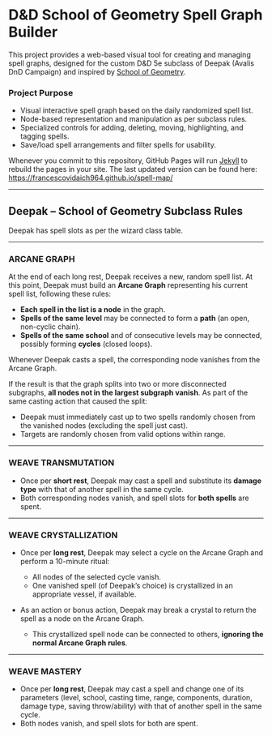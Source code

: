 # D&D School of Geometry Spell Graph Builder

This project provides a web-based visual tool for creating and managing spell graphs, designed for the custom D&D 5e subclass of Deepak (Avalis DnD Campaign) and inspired by [School of Geometry](https://homebrewery.naturalcrit.com/share/SkwZBBxO-).

### Project Purpose

- Visual interactive spell graph based on the daily randomized spell list.
- Node-based representation and manipulation as per subclass rules.
- Specialized controls for adding, deleting, moving, highlighting, and tagging spells.
- Save/load spell arrangements and filter spells for usability.

Whenever you commit to this repository, GitHub Pages will run [Jekyll](https://jekyllrb.com/) to rebuild the pages in your site. The last updated version can be found here: https://francescovidaich964.github.io/spell-map/

---

## Deepak – School of Geometry Subclass Rules

Deepak has spell slots as per the wizard class table.

---

### ARCANE GRAPH

At the end of each long rest, Deepak receives a new, random spell list. At this point, Deepak must build an **Arcane Graph** representing his current spell list, following these rules:

- **Each spell in the list is a node** in the graph.
- **Spells of the same level** may be connected to form a **path** (an open, non-cyclic chain).
- **Spells of the same school** and of consecutive levels may be connected, possibly forming **cycles** (closed loops).

Whenever Deepak casts a spell, the corresponding node vanishes from the Arcane Graph.

If the result is that the graph splits into two or more disconnected subgraphs, **all nodes not in the largest subgraph vanish**. As part of the same casting action that caused the split:
- Deepak must immediately cast up to two spells randomly chosen from the vanished nodes (excluding the spell just cast).
- Targets are randomly chosen from valid options within range.

---

### WEAVE TRANSMUTATION

- Once per **short rest**, Deepak may cast a spell and substitute its **damage type** with that of another spell in the same cycle.  
- Both corresponding nodes vanish, and spell slots for **both spells** are spent.

---

### WEAVE CRYSTALLIZATION

- Once per **long rest**, Deepak may select a cycle on the Arcane Graph and perform a 10-minute ritual:
    - All nodes of the selected cycle vanish.
    - One vanished spell (of Deepak’s choice) is crystallized in an appropriate vessel, if available.

- As an action or bonus action, Deepak may break a crystal to return the spell as a node on the Arcane Graph.
    - This crystallized spell node can be connected to others, **ignoring the normal Arcane Graph rules**.

---

### WEAVE MASTERY

- Once per **long rest**, Deepak may cast a spell and change one of its parameters (level, school, casting time, range, components, duration, damage type, saving throw/ability) with that of another spell in the same cycle.
- Both nodes vanish, and spell slots for both are spent.

